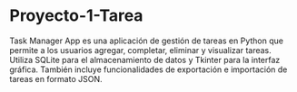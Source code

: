 # Proyecto-1-Tarea
Task Manager App es una aplicación de gestión de tareas en Python que permite a los usuarios agregar, completar, eliminar y visualizar tareas. Utiliza SQLite para el almacenamiento de datos y Tkinter para la interfaz gráfica. También incluye funcionalidades de exportación e importación de tareas en formato JSON.
